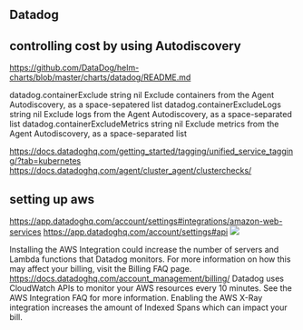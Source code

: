 
## Datadog

## controlling cost by using Autodiscovery

https://github.com/DataDog/helm-charts/blob/master/charts/datadog/README.md

datadog.containerExclude string nil Exclude containers from the Agent Autodiscovery, as a space-sepatered list
datadog.containerExcludeLogs string nil Exclude logs from the Agent Autodiscovery, as a space-separated list
datadog.containerExcludeMetrics string nil Exclude metrics from the Agent Autodiscovery, as a space-separated list

https://docs.datadoghq.com/getting_started/tagging/unified_service_tagging/?tab=kubernetes
https://docs.datadoghq.com/agent/cluster_agent/clusterchecks/

## setting up aws

https://app.datadoghq.com/account/settings#integrations/amazon-web-services
https://app.datadoghq.com/account/settings#api
![](/assets/images/2021-05-27-22-42-37.png)

Installing the AWS Integration could increase the number of servers and Lambda functions that Datadog monitors. For more information on how this may affect your billing, visit the Billing FAQ page.
https://docs.datadoghq.com/account_management/billing/
Datadog uses CloudWatch APIs to monitor your AWS resources every 10 minutes. See the AWS Integration FAQ for more information.
Enabling the AWS X-Ray integration increases the amount of Indexed Spans which can impact your bill.
